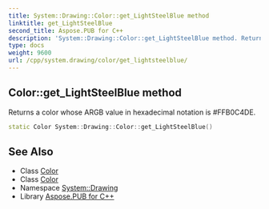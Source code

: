 ```yaml
---
title: System::Drawing::Color::get_LightSteelBlue method
linktitle: get_LightSteelBlue
second_title: Aspose.PUB for C++
description: 'System::Drawing::Color::get_LightSteelBlue method. Returns a color whose ARGB value in hexadecimal notation is #FFB0C4DE in C++.'
type: docs
weight: 9600
url: /cpp/system.drawing/color/get_lightsteelblue/
---
```

## Color::get_LightSteelBlue method


Returns a color whose ARGB value in hexadecimal notation is #FFB0C4DE.

```cpp
static Color System::Drawing::Color::get_LightSteelBlue()
```

## See Also

* Class [Color](../)
* Class [Color](../)
* Namespace [System::Drawing](../../)
* Library [Aspose.PUB for C++](../../../)

